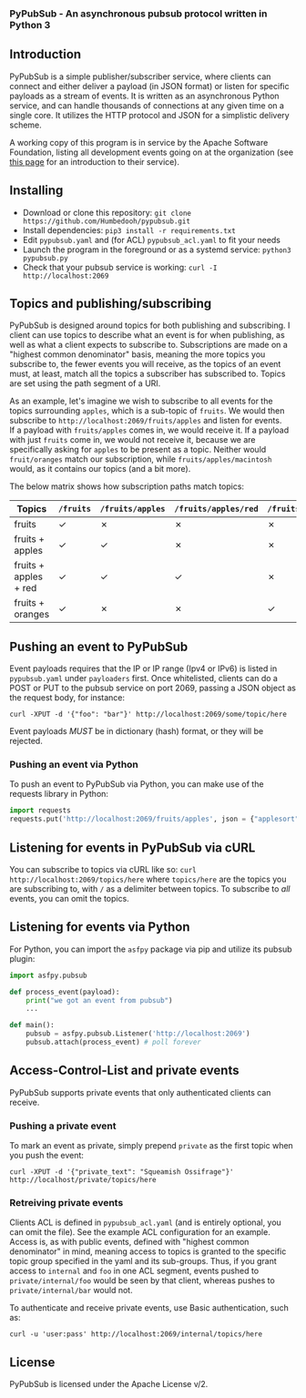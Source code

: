 ### PyPubSub - An asynchronous pubsub protocol written in Python 3

## Introduction
PyPubSub is a simple publisher/subscriber service, where clients can connect and either deliver a payload (in JSON format) or listen for specific payloads as a stream of events. It is written as an asynchronous Python service, and can handle thousands of connections at any given time on a single core. It utilizes the HTTP protocol and JSON for a simplistic delivery scheme.

A working copy of this program is in service by the Apache Software Foundation, listing all development events going on at the organization (see [this page](https://infra.apache.org/pypubsub.html) for an introduction to their service).

## Installing

- Download or clone this repository: `git clone https://github.com/Humbedooh/pypubsub.git`
- Install dependencies: `pip3 install -r requirements.txt`
- Edit `pypubsub.yaml` and (for ACL) `pypubsub_acl.yaml` to fit your needs
- Launch the program in the foreground or as a systemd service: `python3 pypubsub.py`
- Check that your pubsub service is working: `curl -I http://localhost:2069`

## Topics and publishing/subscribing
PyPubSub is designed around topics for both publishing and subscribing. I client can use topics to describe what an event is for when publishing, as well as what a client expects to subscribe to. Subscriptions are made on a "highest common denominator" basis, meaning the more topics you subscribe to, the fewer events you will receive, as the topics of an event must, at least, match all the topics a subscriber has subscribed to. Topics are set using the path segment of a URI.

As an example, let's imagine we wish to subscribe to all events for the topics surrounding `apples`, which is a sub-topic of `fruits`. We would then subscribe to `http://localhost:2069/fruits/apples` and listen for events.  
If a payload with `fruits/apples` comes in, we would receive it. If a payload with just `fruits` come in, we would not receive it, because we are specifically asking for `apples` to be present as a topic. Neither would `fruit/oranges` match our subscription, while `fruits/apples/macintosh`  would, as it contains our topics (and a bit more).

The below matrix shows how subscription paths match topics:

| Topics | `/fruits` | `/fruits/apples` | `/fruits/apples/red` | `/fruits/oranges` |
| --- | --- | --- | --- | --- |
| fruits | ✓ | ✗ | ✗ | ✗ |
| fruits + apples| ✓ | ✓ | ✗ | ✗ |
| fruits + apples + red | ✓ | ✓ | ✓ | ✗ |
| fruits + oranges | ✓ | ✗ | ✗ | ✓ |


## Pushing an event to PyPubSub
Event payloads requires that the IP or IP range (Ipv4 or IPv6) is listed in `pypubsub.yaml` under `payloaders` first.
Once whitelisted, clients can do a POST or PUT to the pubsub service on port 2069, passing a JSON object as the request body, for instance: 
~~~shell
curl -XPUT -d '{"foo": "bar"}' http://localhost:2069/some/topic/here
~~~

Event payloads *MUST* be in dictionary (hash) format, or they will be rejected.

### Pushing an event via Python
To push an event to PyPubSub via Python, you can make use of the requests library in Python:

~~~python
import requests
requests.put('http://localhost:2069/fruits/apples', json = {"applesort": "macintosh"})
~~~

## Listening for events in PyPubSub via cURL
You can subscribe to topics via cURL like so: `curl http://localhost:2069/topics/here` where `topics/here` are the topics you are subscribing to, with `/` as a delimiter between topics. To subscribe to *all* events, you can omit the topics.

## Listening for events via Python
For Python, you can import the `asfpy` package via pip and utilize its pubsub plugin:
~~~python
import asfpy.pubsub

def process_event(payload):
    print("we got an event from pubsub")
    ...

def main():
    pubsub = asfpy.pubsub.Listener('http://localhost:2069')
    pubsub.attach(process_event) # poll forever
~~~

## Access-Control-List and private events
PyPubSub supports private events that only authenticated clients can receive.

### Pushing a private event
To mark an event as private, simply prepend `private` as the first topic when you push the event:
~~~shell
curl -XPUT -d '{"private_text": "Squeamish Ossifrage"}' http://localhost/private/topics/here
~~~

### Retreiving private events
Clients ACL is defined in `pypubsub_acl.yaml` (and is entirely optional, you can omit the file). 
See the example ACL configuration for an example.
Access is, as with public events, defined with "highest common denominator" in mind, meaning access to topics is granted 
to the specific topic group specified in the yaml and its sub-groups. Thus, if you grant access to `internal` and `foo` in one ACL segment, events pushed to `private/internal/foo` would be seen by that client, whereas pushes to `private/internal/bar` would not.

To authenticate and receive private events, use Basic authentication, such as:
~~~shell
curl -u 'user:pass' http://localhost:2069/internal/topics/here
~~~

## License
PyPubSub is licensed under the Apache License v/2.
